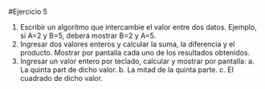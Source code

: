 #Ejercicio 5

1. Escribir un algoritmo que intercambie el valor entre dos datos. Ejemplo, si A=2 y B=5, deberá mostrar B=2 y A=5.
2. Ingresar dos valores enteros y calcular la suma, la diferencia y el producto. Mostrar por pantalla cada uno de los resultados obtenidos.
3. Ingresar un valor entero por teclado, calcular y mostrar por pantalla:
    a. La quinta part de dicho valor.
    b. La mitad de la quinta parte.
    c. El cuadrado de dicho valor. 
